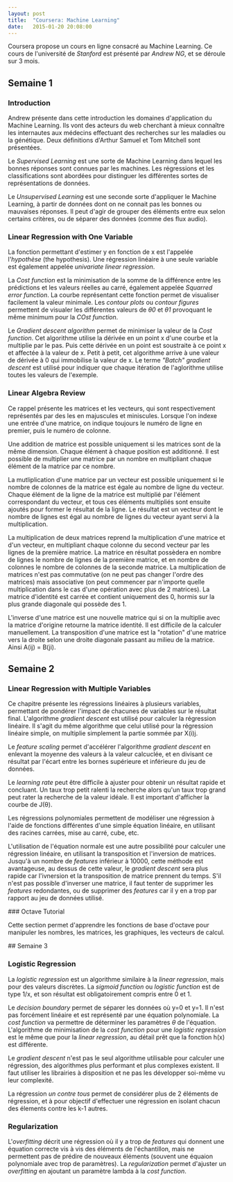 ```yaml
---
layout: post
title:  "Coursera: Machine Learning"
date:   2015-01-20 20:08:00
---
```


Coursera propose un cours en ligne consacré au Machine Learning. Ce cours de l'université de *Stanford* est présenté par *Andrew NG*, et se déroule sur 3 mois.

## Semaine 1

### Introduction

Andrew présente dans cette introduction les domaines d'application du Machine Learning. Ils vont des acteurs du web cherchant à mieux connaître les internautes aux médecins effectuant des recherches sur les maladies ou la génétique. Deux définitions d'Arthur Samuel et Tom Mitchell sont présentées.

Le *Supervised Learning* est une sorte de Machine Learning dans lequel les bonnes réponses sont connues par les machines. Les régressions et les classifications sont abordées pour distinguer les différentes sortes de représentations de données.

Le *Unsupervised Learning* est une seconde sorte d'appliquer le Machine Learning, à partir de données dont on ne connait pas les bonnes ou mauvaises réponses. Il peut d'agir de grouper des éléments entre eux selon certains critères, ou de séparer des données (comme des flux audio).

### Linear Regression with One Variable

La fonction permettant d'estimer y en fonction de x est l'appelée l'*hypothèse* (the hypothesis). Une régression linéaire à une seule variable est également appelée *univariate linear regression*.

La *Cost function* est la minimisation de la somme de la différence entre les prédictions et les valeurs réelles au carré, également appelée *Squarred error function*. La courbe représentant cette fonction permet de visualiser facilement la valeur minimale. Les *contour plots* ou *contour figures* permettent de visualer les différentes valeurs de *θ0* et *θ1* provoquant le même minimum pour la *COst function*.

Le *Gradient descent algorithm* permet de minimiser la valeur de la *Cost function*. Cet algorithme utilise la dérivée en un point x d'une courbe et la multiplie par le pas. Puis cette dérivée en un point est soustraite à ce point x et affectée à la valeur de x. Petit à petit, cet algorithme arrive à une valeur de dérivée à 0 qui immobilise la valeur de x. Le terme *"Batch" gradient descent* est utilisé pour indiquer que chaque itération de l'aglorithme utilise toutes les valeurs de l'exemple.

### Linear Algebra Review

Ce rappel présente les matrices et les vecteurs, qui sont respectivement représentés par des les en majuscules et miniscules. Lorsque l'on indexe une entrée d'une matrice, on indique toujours le numéro de ligne en premier, puis le numéro de colonne.

Une addition de matrice est possible uniquement si les matrices sont de la même dimension. Chaque élément à chaque position est additionné. Il est possible de multiplier une matrice par un nombre en multipliant chaque élément de la matrice par ce nombre.

La mutliplication d'une matrice par un vecteur est possible uniquement si le nombre de colonnes de la matrice est égale au nombre de ligne du vecteur. Chaque élément de la ligne de la matrice est multiplié par l'élément correspondant du vecteur, et tous ces éléments multipliés sont ensuite ajoutés pour former le résultat de la ligne. Le résultat est un vecteur dont le nombre de lignes est égal au nombre de lignes du vecteur ayant servi à la multiplication.

La multiplication de deux matrices reprend la multiplication d'une matrice et d'un vecteur, en multipliant chaque colonne du second vecteur par les lignes de la première matrice. La matrice en résultat possèdera en nombre de lignes le nombre de lignes de la première matrice, et en nombre de colonnes le nombre de colonnes de la seconde matrice. La multiplication de matrices n'est pas commutative (on ne peut pas changer l'ordre des matrices) mais associative (on peut commencer par n'importe quelle multiplication dans le cas d'une opération avec plus de 2 matrices). La matrice d'identité est carrée et contient uniquement des 0, hormis sur la plus grande diagonale qui possède des 1.

L'inverse d'une matrice est une nouvelle matrice qui si on la multiplie avec la matrice d'origine retourne la matrice identité. Il est difficile de la calculer manuellement. La transposition d'une matrice est la "rotation" d'une matrice vers la droite selon une droite diagonale passant au milieu de la matrice. Ainsi A(ij) = B(ji).

## Semaine 2

### Linear Regression with Multiple Variables

Ce chapitre présente les régressions linéaires à plusieurs variables, permettant de pondérer l'impact de chacunes de variables sur le résultat final. L'algorithme *gradient descent* est utilisé pour calculer la régression linéaire. Il s'agit du même algorithme que celui utilisé pour la régression linéaire simple, on multiplie simplement la partie sommée par X(i)j.

Le *feature scaling* permet d'accélérer l'algorithme *gradient descent* en enlevant la moyenne des valeurs à la valeur calcuclée, et en divisant ce résultat par l'écart entre les bornes supérieure et inférieure du jeu de données.

Le *learning rate* peut être difficile à ajuster pour obtenir un résultat rapide et concluant. Un taux trop petit ralenti la recherche alors qu'un taux trop grand peut rater la recherche de la valeur idéale. Il est important d'afficher la courbe de J(θ).

Les régressions polynomiales permettent de modéliser une régression à l'aide de fonctions différentes d'une simple équation linéaire, en utilisant des racines carrées, mise au carré, cube, etc.

L'utilisation de l'équation normale est une autre possibilité pour calculer une régression linéaire, en utilisant la transposition et l'inversion de matrices. Jusqu'à un nombre de *features* inférieur à 10000, cette méthode est avantageuse, au dessus de cette valeur, le *gradient descent* sera plus rapide car l'ivnersion et la transposition de matrice prennent du temps. S'il n'est pas possible d'inverser une matrice, il faut tenter de supprimer les *features* redondantes, ou de supprimer des *features* car il y en a trop par rapport au jeu de données utilisé.
 
### Octave Tutorial
 
Cette section permet d'apprendre les fonctions de base d'octave pour manipuler les nombres, les matrices, les graphiques, les vecteurs de calcul.

## Semaine 3

### Logistic Regression

La *logistic regression* est un algorithme similaire à la *linear regression*, mais pour des valeurs discrètes. La *sigmoid function* ou *logistic function* est de type 1/x, et son résultat est obligatoirement compris entre 0 et 1.

Le *decision boundary* permet de séparer les données où y=0 et y=1. Il n'est pas forcément linéaire et est représenté par une équation polynomiale. La *cost function* va permettre de déterminer les paramètres *θ* de l'équation. L'algorithme de minimisation de la *cost function* pour une *logistic regression* est le même que pour la *linear regression*, au détail prêt que la fonction h(x) est différente.

Le *gradient descent* n'est pas le seul algorithme utilisable pour calculer une régression, des algorithmes plus performant et plus complexes existent. Il faut utiliser les librairies à disposition et ne pas les développer soi-même vu leur complexité.

La régression *un contre tous* permet de considérer plus de 2 éléments de régression, et à pour objectif d'effectuer une régression en isolant chacun des élements contre les k-1 autres.

### Regularization

L'*overfitting* décrit une régression où il y a trop de *features* qui donnent une équation correcte vis à vis des éléments de l'échantillon, mais ne permettent pas de prédire de nouveaux éléments (souvent une équaion polynomiale avec trop de paramètres). La *regularization* permet d'ajuster un *overfitting* en ajoutant un paramètre lambda à la *cost function*.
